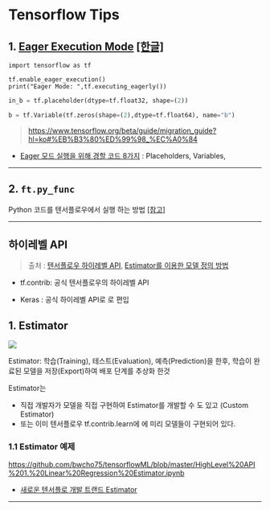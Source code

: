 # Tensorflow Tips 


## 1. [Eager Execution Mode](https://www.tensorflow.org/guide/eager) [[한글]](https://github.com/tgjeon/TF-Eager-Execution-Guide-KR/blob/master/guide.md)



```
import tensorflow as tf

tf.enable_eager_execution()
print("Eager Mode: ",tf.executing_eagerly())
```




```python 
in_b = tf.placeholder(dtype=tf.float32, shape=(2))

b = tf.Variable(tf.zeros(shape=(2),dtype=tf.float64), name="b")
```

> https://www.tensorflow.org/beta/guide/migration_guide?hl=ko#%EB%B3%80%ED%99%98_%EC%A0%84


- [Eager 모드 실행을 위해 경할 코드 8가지](https://medium.com/coinmonks/8-things-to-do-differently-in-tensorflows-eager-execution-mode-47cf429aa3ad) : Placeholders, Variables, 



---

## 2. `ft.py_func`


Python 코드를 텐서플로우에서 실행 하는 방법 [[참고]](https://tensorflowkorea.gitbooks.io/tensorflow-kr/content/g3doc/api_docs/python/script_ops.html)

---
## 하이레벨 API

> 출처 : [텐서플로우 하이레벨 API](http://bcho.tistory.com/1195), [Estimator를 이용한 모델 정의 방법](http://bcho.tistory.com/1196)

- tf.contrib: 공식 텐서플로우의 하이레벨 API

- Keras : 공식 하이레벨 API로 로 편입

## 1. Estimator

![](http://cfile30.uf.tistory.com/image/9910C53359AF8CA334DC82)

Estimator: 학습(Training), 테스트(Evaluation), 예측(Prediction)을 한후, 학습이 완료된 모델을 저장(Export)하여 배포 단계를 추상화 한것 

Estimator는
- 직접 개발자가 모델을 직접 구현하여 Estimator를 개발할 수 도 있고 (Custom Estimator)
- 또는 이미 텐서플로우 tf.contrib.learn에 에 미리 모델들이 구현되어 있다.

### 1.1 Estimator 예제

https://github.com/bwcho75/tensorflowML/blob/master/HighLevel%20API%201.%20Linear%20Regression%20Estimator.ipynb



- [새로운 텐서플로 개발 트랜드 Estimator](http://chanacademy.tistory.com/33)


---





